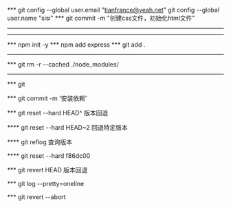 *** git config --global user.email "tianfrance@yeah.net" git config --global user.name "sisi"
*** git commit -m "创建css文件，初始化html文件"
*** 
*** 
*** npm init -y
*** npm add express
*** git add .
*** 
*** git rm -r --cached ./node_modules/
*** 
*** git 

***  git commit -m '安装依赖'

***  git reset --hard HEAD^ 版本回退

****  git reset --hard HEAD~2 回退特定版本

****  git reflog 查询版本

****   git reset --hard f86dc00

***  git revert HEAD 版本回退

***   git log --pretty=oneline


*** git revert --abort

